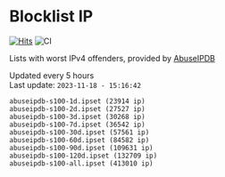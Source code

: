 # Blocklist IP

[![Hits](https://hits.seeyoufarm.com/api/count/incr/badge.svg?url=https%3A%2F%2Fgithub.com%2Fborestad%2Fblocklist-ip%2F&count_bg=%2379C83D&title_bg=%23555555&icon=&icon_color=%23E7E7E7&title=hits&edge_flat=false)](https://hits.seeyoufarm.com)  ![CI](https://img.shields.io/github/workflow/status/borestad/blocklist-ip/CI?style=flat-square)

Lists with worst IPv4 offenders, provided by [AbuseIPDB](https://www.abuseipdb.com/)

<!-- FOOTER-PLACEHOLDER -->
Updated every 5 hours<br>
Last update: `2023-11-18 - 15:16:42`
```
abuseipdb-s100-1d.ipset (23914 ip)
abuseipdb-s100-2d.ipset (27527 ip)
abuseipdb-s100-3d.ipset (30268 ip)
abuseipdb-s100-7d.ipset (36542 ip)
abuseipdb-s100-30d.ipset (57561 ip)
abuseipdb-s100-60d.ipset (84582 ip)
abuseipdb-s100-90d.ipset (109631 ip)
abuseipdb-s100-120d.ipset (132709 ip)
abuseipdb-s100-all.ipset (413010 ip)
```
